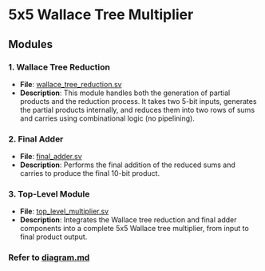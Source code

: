 # 5x5 Wallace Tree Multiplier

## Modules

### 1. Wallace Tree Reduction
- **File**: [wallace_tree_reduction.sv](/Wallace5x5/wallace_tree_reduction.sv)
- **Description**: This module handles both the generation of partial products and the reduction process. It takes two 5-bit inputs, generates the partial products internally, and reduces them into two rows of sums and carries using combinational logic (no pipelining).

### 2. Final Adder
- **File**: [final_adder.sv](/Wallace5x5/final_adder.sv)
- **Description**: Performs the final addition of the reduced sums and carries to produce the final 10-bit product.

### 3. Top-Level Module
- **File**: [top_level_multiplier.sv](/Wallace5x5/top_level_multiplier.sv)
- **Description**: Integrates the Wallace tree reduction and final adder components into a complete 5x5 Wallace tree multiplier, from input to final product output.

### Refer to [diagram.md](/Wallace5x5/diagram.md)
